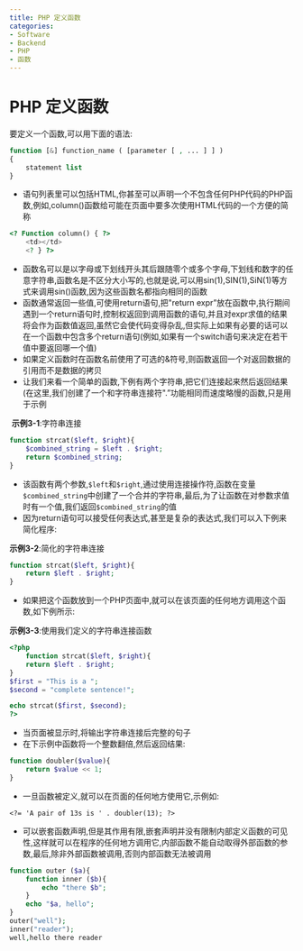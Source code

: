```yaml
---
title: PHP 定义函数
categories:
- Software
- Backend
- PHP
- 函数
---
```

# PHP 定义函数

要定义一个函数,可以用下面的语法:

```php
function [&] function_name ( [parameter [ , ... ] ] )
{
    statement list
}
```

- 语句列表里可以包括HTML,你甚至可以声明一个不包含任何PHP代码的PHP函数,例如,column()函数给可能在页面中要多次使用HTML代码的一个方便的简称

```php
<? Function column() { ?>
    <td></td>
    <? } ?>
```

- 函数名可以是以字母或下划线开头其后跟随零个或多个字母,下划线和数字的任意字符串,函数名是不区分大小写的,也就是说,可以用sin(1),SIN(1),SiN(1)等方式来调用sin()函数,因为这些函数名都指向相同的函数
- 函数通常返回一些值,可使用return语句,把"return expr”放在函数中,执行期间遇到一个return语句时,控制权返回到调用函数的语句,并且对expr求值的结果将会作为函数值返回,虽然它会使代码变得杂乱,但实际上如果有必要的话可以在一个函数中包含多个return语句(例如,如果有一个switch语句来决定在若干值中要返回哪一个值)
- 如果定义函数时在函数名前使用了可选的&符号,则函数返回一个对返回数据的引用而不是数据的拷贝
- 让我们来看一个简单的函数,下例有两个字符串,把它们连接起来然后返回结果(在这里,我们创建了一个和字符串连接符".”功能相同而速度略慢的函数,只是用于示例

​	**示例3-1**:字符串连接
```php
function strcat($left, $right){
    $combined_string = $left . $right;
    return $combined_string;
}
```

- 该函数有两个参数,`$left`和`$right`,通过使用连接操作符,函数在变量`$combined_string`中创建了一个合并的字符串,最后,为了让函数在对参数求值时有一个值,我们返回`$combined_string`的值
- 因为return语句可以接受任何表达式,甚至是复杂的表达式,我们可以入下例来简化程序:

**示例3-2**:简化的字符串连接

```php
function strcat($left, $right){
    return $left . $right;
}
```

- 如果把这个函数放到一个PHP页面中,就可以在该页面的任何地方调用这个函数,如下例所示:

**示例3-3**:使用我们定义的字符串连接函数

```php
<?php
    function strcat($left, $right){
    return $left . $right;
}
$first = "This is a ";
$second = "complete sentence!";

echo strcat($first, $second);
?>
```

- 当页面被显示时,将输出字符串连接后完整的句子
- 在下示例中函数将一个整数翻倍,然后返回结果:

```php
function doubler($value){
    return $value << 1;
}
```

- 一旦函数被定义,就可以在页面的任何地方使用它,示例如:

```php+HTML
<?= 'A pair of 13s is ' . doubler(13); ?>
```

- 可以嵌套函数声明,但是其作用有限,嵌套声明并没有限制内部定义函数的可见性,这样就可以在程序的任何地方调用它,内部函数不能自动取得外部函数的参数,最后,除非外部函数被调用,否则内部函数无法被调用

```php
function outer ($a){
    function inner ($b){
        echo "there $b";
    }
    echo "$a, hello";
}
outer("well");
inner("reader");
well,hello there reader
```

